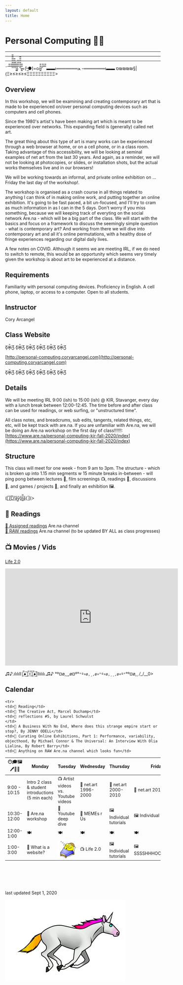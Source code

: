 ```yaml
---
layout: default
title: Home
---
```

# Personal Computing 💅🏽
---
---
---

¯¯̿̿¯̿̿'̿̿̿̿̿̿̿'̿̿'̿̿̿̿̿'̿̿̿)͇̿̿)̿̿̿̿ '̿̿̿̿̿̿\̵͇̿̿\=(•̪̀●́)=o/̵͇̿̿/'̿̿ ̿ ̿̿
▬▬ι═══════ﺤ    -═══════ι▬▬ ס₪₪₪₪§|(Ξ≥≤≥≤≥≤ΞΞΞΞΞΞΞΞΞΞ>


## Overview

In this workshop, we will be examining and creating contemporary art that is made to be experienced on/over personal computing devices such as computers and cell phones.

Since the 1980's artist's have been making art which is meant to be experienced over networks. This expanding field is (generally) called net art.

The great thing about this type of art is many works can be experienced through a web browser at home, or on a cell phone, or in a class room. Taking advantage of this accessibility, we will be looking at seminal examples of net art from the last 30 years. And again, as a reminder, we will not be looking at photocopies, or slides, or installation shots, but the actual works themselves live and in our browsers!

We will be working towards an informal, and private online exhibition on ... Friday the last day of the workshop!. 

The workshop is organised as a crash course in all things related to anything I can think of in making online work, and putting together an online exhibition. It's going to be fast paced, a bit un-focused, and I'll try to cram as much information in as I can in the 5 days. Don't worry if you miss something, because we will keeping track of everyting on the social network Are.na - which will be a big part of the class. We will start with the basics and focus on a framework to discuss the seemingly simple question - what is contemporary art? And working from there we will dive into contemporary art and all it's online permutations, with a healthy dose of fringe experiences regarding our digital daily lives.

A few notes on COVID. Although it seems we are meeting IRL, if we do need to switch to remote, this would be an opportunity which seems very timely given the workshop is about art to be experienced at a distance. 

## Requirements

Familiarity with personal computing devices. Proficiency in English. A cell phone, laptop, or access to a computer. Open to all students.

## Instructor

Cory Arcangel  

## Class Website 

Ƹ̵̡Ӝ̵̨̄Ʒ
Ƹ̵̡Ӝ̵̨̄Ʒ
Ƹ̵̡Ӝ̵̨̄Ʒ
Ƹ̵̡Ӝ̵̨̄Ʒ
Ƹ̵̡Ӝ̵̨̄Ʒ
Ƹ̵̡Ӝ̵̨̄Ʒ

[http://personal-computing.coryarcangel.com](http://personal-computing.coryarcangel.com)

Ƹ̵̡Ӝ̵̨̄Ʒ
Ƹ̵̡Ӝ̵̨̄Ʒ
Ƹ̵̡Ӝ̵̨̄Ʒ
Ƹ̵̡Ӝ̵̨̄Ʒ
Ƹ̵̡Ӝ̵̨̄Ʒ
Ƹ̵̡Ӝ̵̨̄Ʒ

## Details

We will be meeting IRL 9:00 (ish) to 15:00 (ish) @ KIR, Stavanger, every day with a lunch break between 12:00-12:45. The time before and after class can be used for readings, or web surfing, or "unstructured time". 

All class notes, and breadcrums, sub edits, tangents, related things, etc, etc, will be kept track with are.na. If you are unfamiliar with Are.na, we will be doing an Are.na workshop on the first day of class!!!!!!:  
[https://www.are.na/personal-computing-kir-fall-2020/index](https://www.are.na/personal-computing-kir-fall-2020/index)  

## Structure

This class will meet for one week - from 9 am to 3pm. The structure - which is broken up into 1.15 min segments w 15 minute breaks in-between - will ping pong between lectures 🤦‍, film screenings 📺, readings 📒, discussions 👑, and games / projects 👾, and finally an exhibition 🖼. 

((̲̅ ̲̅(̲̅C̲̅r̲̅a̲̅y̲̅o̲̅l̲̲̅̅a̲̅( ̲̅((>

## 📒 Readings

[📒 Assigned readings](https://www.are.na/personal-computing-kir-fall-2020/readingz) Are.na channel  
[🤦‍ RAW readings](https://www.are.na/personal-computing-kir-fall-2020/raw-4syrcj9rt_k) Are.na channel (to be updated BY ALL as class 
progresses)

## 📺 Movies / Vids

[Life 2.0](https://www.amazon.com/Life-2-0-Jason-Spingarn-Koff/dp/B00A2KIT1U)

<iframe width="560" height="315" src="https://www.youtube.com/embed/0tZhOF2kgDw" frameborder="0" allow="accelerometer; autoplay; encrypted-media; gyroscope; picture-in-picture" allowfullscreen></iframe>

♫♪.ılılıll|̲̅̅●̲̅̅|̲̅̅=̲̅̅|̲̅̅●̲̅̅|llılılı.♫♪
°º¤ø,¸¸,ø¤º°`°º¤ø,¸,ø¤°º¤ø,¸¸,ø¤º°`°º¤ø,¸
_/\__/\__0>

## Calendar

<table>
<thead>
  <tr>
    <th>😶🎓🖼🖊🎨🎸</th>
    <th>Monday</th>
    <th>Tuesday</th>
    <th>Wednesday</th>
    <th>Thursday</th>
    <th>Friday</th>
  </tr>
</thead>

<tbody>
  
    <tr>
    <td>📒 Reading</td>
    <td>📒 The Creative Act, Marcel Duchamp</td>
    <td>📒 reflections #5, by Laurel Schwulst 
    </td>
    <td>📒 A Business With No End, Where does this strange empire start or stop?, By JENNY ODELL</td>
    <td>📒 Curating Online Exhibitions, Part 1: Performance, variability, objecthood, By Michael Connor & The Universal: An Interview With Olia Lialina, By Robert Barry</td>
    <td>📒 Anything on RAW Are.na channel which looks fun</td>
  </tr>
  
  <tr>
    <td>9:00 - 10:15</td>
   <td>Intro 2 class & student introductions (5 min each)</td>
    <td>📺 Artist videos vs. Youtube videos </td>
    <td>🤦 net.art 1996-2000 </td>
    <td>🤦 net.art 2000-2010 </td>
    <td>🤦 net.art 2010-2020 </td>
  </tr>
  
  <tr>
    <td>10:30-12:00</td>
	<td>🤦 Are.na workshop</td>
	<td>👾 Youtube deep dive</td>
    <td>👾 MEMEs r Us</td>
    <td>🖼 Individual tutorials</td>
    <td>🖼 Individual tutorials</td>

  </tr>
  
  <tr>
    <td>12:00-1:00</td>
    <td> 🍽</td>
    <td> 🍽</td>
    <td> 🍽</td>
    <td> 🍽</td>
    <td> 🍽</td>
  </tr>
  
  <tr>
    <td>1:00-3:00</td>
	<td>👾 What is a website? </td>
	<td> <img src="imgs/external-content.duckduckgo.gif"> </td>
	<td>📺  Life 2.0 </td>
	<td>🖼 Individual tutorials</td>
	<td>🖼 SSSSHHHOOOOWWW</td>
  </tr>

</tbody>
</table>

<br>
<br>
<br>
<br>

last updated Sept 1, 2020 

<div class="bottom-pony">
<img src="imgs/unicorn.gif">
</div>


